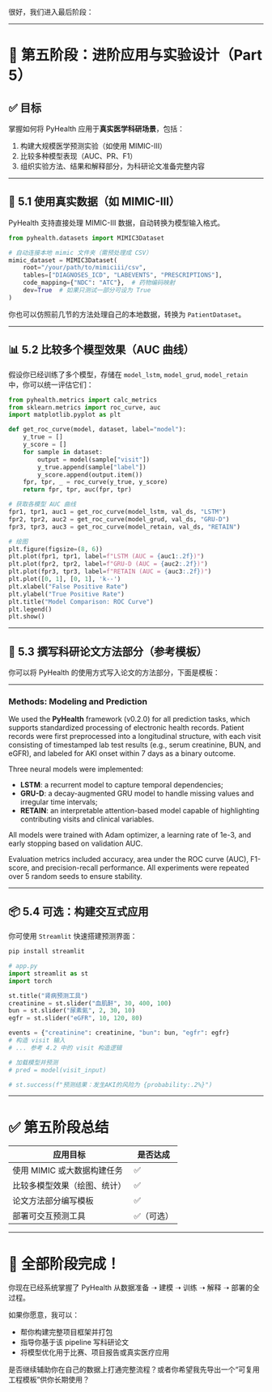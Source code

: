 很好，我们进入最后阶段：

---

# 🎯 第五阶段：进阶应用与实验设计（Part 5）

## ✅ 目标

掌握如何将 PyHealth 应用于**真实医学科研场景**，包括：

1. 构建大规模医学预测实验（如使用 MIMIC-III）
2. 比较多种模型表现（AUC、PR、F1）
3. 组织实验方法、结果和解释部分，为科研论文准备完整内容

---

## 🧪 5.1 使用真实数据（如 MIMIC-III）

PyHealth 支持直接处理 MIMIC-III 数据，自动转换为模型输入格式。

```python
from pyhealth.datasets import MIMIC3Dataset

# 自动连接本地 mimic 文件夹（需预处理成 CSV）
mimic_dataset = MIMIC3Dataset(
    root="/your/path/to/mimiciii/csv",
    tables=["DIAGNOSES_ICD", "LABEVENTS", "PRESCRIPTIONS"],
    code_mapping={"NDC": "ATC"},  # 药物编码映射
    dev=True  # 如果只测试一部分可设为 True
)
```

你也可以仿照前几节的方法处理自己的本地数据，转换为 `PatientDataset`。

---

## 📊 5.2 比较多个模型效果（AUC 曲线）

假设你已经训练了多个模型，存储在 `model_lstm`, `model_grud`, `model_retain` 中，你可以统一评估它们：

```python
from pyhealth.metrics import calc_metrics
from sklearn.metrics import roc_curve, auc
import matplotlib.pyplot as plt

def get_roc_curve(model, dataset, label="model"):
    y_true = []
    y_score = []
    for sample in dataset:
        output = model(sample["visit"])
        y_true.append(sample["label"])
        y_score.append(output.item())
    fpr, tpr, _ = roc_curve(y_true, y_score)
    return fpr, tpr, auc(fpr, tpr)

# 获取各模型 AUC 曲线
fpr1, tpr1, auc1 = get_roc_curve(model_lstm, val_ds, "LSTM")
fpr2, tpr2, auc2 = get_roc_curve(model_grud, val_ds, "GRU-D")
fpr3, tpr3, auc3 = get_roc_curve(model_retain, val_ds, "RETAIN")

# 绘图
plt.figure(figsize=(8, 6))
plt.plot(fpr1, tpr1, label=f"LSTM (AUC = {auc1:.2f})")
plt.plot(fpr2, tpr2, label=f"GRU-D (AUC = {auc2:.2f})")
plt.plot(fpr3, tpr3, label=f"RETAIN (AUC = {auc3:.2f})")
plt.plot([0, 1], [0, 1], 'k--')
plt.xlabel("False Positive Rate")
plt.ylabel("True Positive Rate")
plt.title("Model Comparison: ROC Curve")
plt.legend()
plt.show()
```

---

## 📝 5.3 撰写科研论文方法部分（参考模板）

你可以将 PyHealth 的使用方式写入论文的方法部分，下面是模板：

---

### Methods: Modeling and Prediction

We used the **PyHealth** framework (v0.2.0) for all prediction tasks, which supports standardized processing of electronic health records. Patient records were first preprocessed into a longitudinal structure, with each visit consisting of timestamped lab test results (e.g., serum creatinine, BUN, and eGFR), and labeled for AKI onset within 7 days as a binary outcome.

Three neural models were implemented:

* **LSTM**: a recurrent model to capture temporal dependencies;
* **GRU-D**: a decay-augmented GRU model to handle missing values and irregular time intervals;
* **RETAIN**: an interpretable attention-based model capable of highlighting contributing visits and clinical variables.

All models were trained with Adam optimizer, a learning rate of 1e-3, and early stopping based on validation AUC.

Evaluation metrics included accuracy, area under the ROC curve (AUC), F1-score, and precision-recall performance. All experiments were repeated over 5 random seeds to ensure stability.

---

## 📦 5.4 可选：构建交互式应用

你可使用 `Streamlit` 快速搭建预测界面：

```bash
pip install streamlit
```

```python
# app.py
import streamlit as st
import torch

st.title("肾病预测工具")
creatinine = st.slider("血肌酐", 30, 400, 100)
bun = st.slider("尿素氮", 2, 30, 10)
egfr = st.slider("eGFR", 10, 120, 80)

events = {"creatinine": creatinine, "bun": bun, "egfr": egfr}
# 构造 visit 输入
# ... 参考 4.2 中的 visit 构造逻辑

# 加载模型并预测
# pred = model(visit_input)

# st.success(f"预测结果：发生AKI的风险为 {probability:.2%}")
```

---

# ✅ 第五阶段总结

| 应用目标              | 是否达成  |
| ----------------- | ----- |
| 使用 MIMIC 或大数据构建任务 | ✅     |
| 比较多模型效果（绘图、统计）    | ✅     |
| 论文方法部分编写模板        | ✅     |
| 部署可交互预测工具         | ✅（可选） |

---

# 🏁 全部阶段完成！

你现在已经系统掌握了 PyHealth 从数据准备 ➝ 建模 ➝ 训练 ➝ 解释 ➝ 部署的全过程。

如果你愿意，我可以：

* 帮你构建完整项目框架并打包
* 指导你基于该 pipeline 写科研论文
* 将模型优化用于比赛、项目报告或真实医疗应用

是否继续辅助你在自己的数据上打通完整流程？或者你希望我先导出一个“可复用工程模板”供你长期使用？
